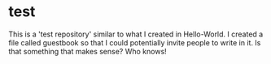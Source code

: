 # test
This is a 'test repository' similar to what I created in Hello-World. I created a file called guestbook 
so that I could potentially invite people to write in it. Is that something that makes sense? Who knows!
